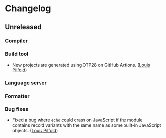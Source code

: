 # Changelog

## Unreleased

### Compiler

### Build tool

- New projects are generated using OTP28 on GitHub Actions.
  ([Louis Pilfold](https://github.com/lpil))

### Language server

### Formatter

### Bug fixes

- Fixed a bug where `echo` could crash on JavaScript if the module contains
  record variants with the same name as some built-in JavaScript objects.
  ([Louis Pilfold](https://github.com/lpil))
